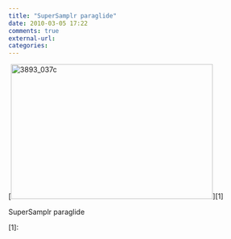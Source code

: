 ```yaml
---
title: "SuperSamplr paraglide"
date: 2010-03-05 17:22
comments: true
external-url:
categories:
---
```

[<img src="http://5.asset.soup.io/asset/0719/3893_037c.jpeg" width="401" height="268" alt="3893_037c" />][1]

SuperSamplr paraglide

  [1]:
